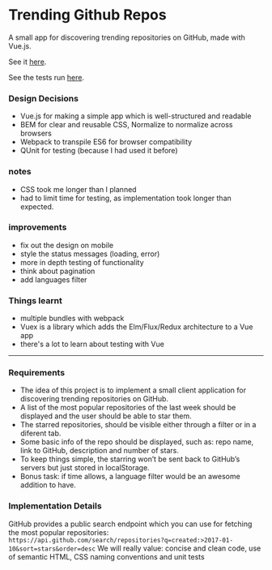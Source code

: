 # Trending Github Repos

A small app for discovering trending repositories on GitHub, made with Vue.js.

See it [here](https://mattlub.github.io/trendy/public/index.html).

See the tests run [here](https://mattlub.github.io/trendy/tests/index.html).

### Design Decisions
- Vue.js for making a simple app which is well-structured and readable
- BEM for clear and reusable CSS, Normalize to normalize across browsers
- Webpack to transpile ES6 for browser compatibility
- QUnit for testing (because I had used it before)

### notes
- CSS took me longer than I planned
- had to limit time for testing, as implementation took longer than expected.

### improvements
- fix out the design on mobile
- style the status messages (loading, error)
- more in depth testing of functionality
- think about pagination
- add languages filter

### Things learnt
- multiple bundles with webpack
- Vuex is a library which adds the Elm/Flux/Redux architecture to a Vue app
- there's a lot to learn about testing with Vue

-----------

### Requirements
- The idea of this project is to implement a small client application for discovering trending repositories on GitHub.
- A list of the most popular repositories of the last week should be displayed and the user should be able to star them.
- The starred repositories, should be visible either through a filter or in a diferent tab.
- Some basic info of the repo should be displayed, such as: repo name, link to GitHub, description and number of stars.
- To keep things simple, the starring won’t be sent back to GitHub’s servers but just stored in localStorage.
- Bonus task: if time allows, a language filter would be an awesome addition to have. 

### Implementation Details
GitHub provides a public search endpoint which you can use for fetching the most popular repositories:
`https://api.github.com/search/repositories?q=created:>2017-01-10&sort=stars&order=desc`
We will really value: concise and clean code, use of semantic HTML, CSS naming conventions and unit tests
